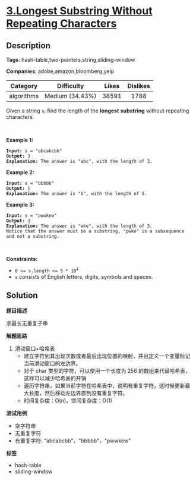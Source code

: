 # [3.Longest Substring Without Repeating Characters](https://leetcode.com/problems/longest-substring-without-repeating-characters/description/)

## Description

**Tags**: hash-table,two-pointers,string,sliding-window

**Companies**: adobe,amazon,bloomberg,yelp

|  Category  |   Difficulty    | Likes | Dislikes |
| :--------: | :-------------: | :---: | :------: |
| algorithms | Medium (34.43%) | 38591 |   1788   |

<p>Given a string <code>s</code>, find the length of the <strong>longest</strong> <span data-keyword="substring-nonempty"><strong>substring</strong></span> without repeating characters.</p>
<p>&nbsp;</p>
<p><strong class="example">Example 1:</strong></p>
<pre><code><strong>Input:</strong> s = &quot;abcabcbb&quot;
<strong>Output:</strong> 3
<strong>Explanation:</strong> The answer is &quot;abc&quot;, with the length of 3.</code></pre>
<p><strong class="example">Example 2:</strong></p>
<pre><code><strong>Input:</strong> s = &quot;bbbbb&quot;
<strong>Output:</strong> 1
<strong>Explanation:</strong> The answer is &quot;b&quot;, with the length of 1.</code></pre>
<p><strong class="example">Example 3:</strong></p>
<pre><code><strong>Input:</strong> s = &quot;pwwkew&quot;
<strong>Output:</strong> 3
<strong>Explanation:</strong> The answer is &quot;wke&quot;, with the length of 3.
Notice that the answer must be a substring, &quot;pwke&quot; is a subsequence and not a substring.</code></pre>
<p>&nbsp;</p>
<p><strong>Constraints:</strong></p>
<ul>
  <li><code>0 &lt;= s.length &lt;= 5 * 10<sup>4</sup></code></li>
  <li><code>s</code> consists of English letters, digits, symbols and spaces.</li>
</ul>

## Solution

**题目描述**

求最长无重复子串

**解题思路**

1. 滑动窗口+哈希表
   - 建立字符到其出现次数或者最后出现位置的映射，并且定义一个变量标记当前滑动窗口的左边界。
   - 对于 char 类型的字符，可以使用一个长度为 256 的数组来代替哈希表，这样可以减少哈希表的开销
   - 遍历字符串，如果当前字符在哈希表中，说明有重复字符，这时候更新最大长度，然后移动左边界直到没有重复字符。
   - 时间复杂度：O(n)，空间复杂度：O(1)

**测试用例**

- 空字符串
- 无重复字符
- 有重复字符: "abcabcbb"，"bbbbb"，"pwwkew"

**标签**

- hash-table
- sliding-window

<!-- code start -->
<!-- code end -->
